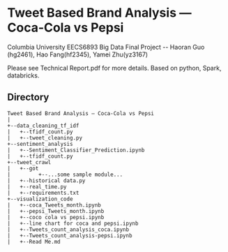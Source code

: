 # Tweet Based Brand Analysis — Coca-Cola vs Pepsi
Columbia University EECS6893 Big Data Final Project -- Haoran Guo (hg2461), Hao Fang(hf2345), Yamei Zhu(yz3167)

Please see Technical Report.pdf for more details.
Based on python, Spark, databricks.

## Directory
```
Tweet Based Brand Analysis — Coca-Cola vs Pepsi
|
+--data_cleaning_tf_idf
|   +--tfidf_count.py
|   +--tweet_cleaning.py
+--sentiment_analysis
|   +--Sentiment_Classifier_Prediction.ipynb
|   +--tfidf_count.py
+--tweet_crawl
|   +--got
|         +--...some sample module...
|   +--historical data.py
|   +--real_time.py
|   +--requirements.txt
+--visualization_code
|   +--coca_Tweets_month.ipynb
|   +--pepsi_Tweets_month.ipynb
|   +--coco cola vs pepsi.ipynb
|   +--line chart for coca and pepsi.ipynb
|   +--Tweets_count_analysis_coca.ipynb
|   +--Tweets_count_analysis-pepsi.ipynb
|   +--Read Me.md
```

